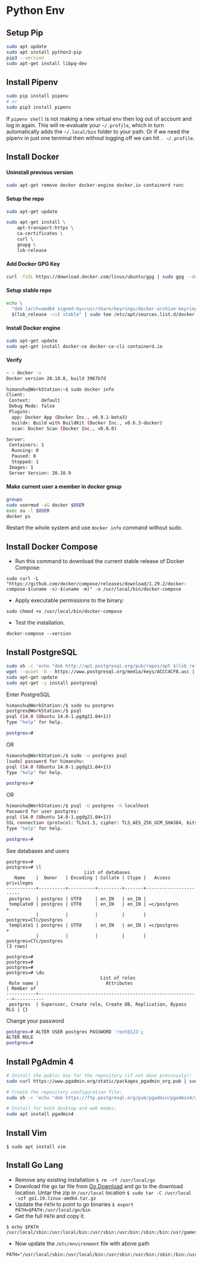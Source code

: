 # Python Env

## Setup Pip

```bash
sudo apt update
sudo apt install python3-pip
pip3 --version
sudo apt-get install libpq-dev
```

## Install Pipenv

```bash
sudo pip install pipenv
# or
sudo pip3 install pipenv
```

If `pipenv shell` is not making a new virtual env then log out of account and log in again. This will re-evaluate your `~/.profile`, which in turn automatically adds the `~/.local/bin` folder to your path. Or if we need the pipenv in just one terminal then without logging off we can hit `. ~/.profile`.

## Install Docker

#### Uninstall previous version

```bash
sudo apt-get remove docker docker-engine docker.io containerd runc
```

#### Setup the repo

```bash
sudo apt-get update

sudo apt-get install \
	apt-transport-https \
	ca-certificates \
	curl \
	gnupg \
	lsb-release
```

#### Add Docker GPG Key

```bash
curl -fsSL https://download.docker.com/linux/ubuntu/gpg | sudo gpg --dearmor -o /usr/share/keyrings/docker-archive-keyring.gpg
```

#### Setup stable repo

```bash
echo \
  "deb [arch=amd64 signed-by=/usr/share/keyrings/docker-archive-keyring.gpg] https://download.docker.com/linux/ubuntu \
  $(lsb_release -cs) stable" | sudo tee /etc/apt/sources.list.d/docker.list > /dev/null
```

#### Install Docker engine

```bash
sudo apt-get update
sudo apt-get install docker-ce docker-ce-cli containerd.io
```

#### Verify

```bash
~ : docker -v
Docker version 20.10.8, build 3967b7d
```

```bash
himanshu@WorkStation:~$ sudo docker info
Client:
 Context:    default
 Debug Mode: false
 Plugins:
  app: Docker App (Docker Inc., v0.9.1-beta3)
  buildx: Build with BuildKit (Docker Inc., v0.6.3-docker)
  scan: Docker Scan (Docker Inc., v0.8.0)

Server:
 Containers: 1
  Running: 0
  Paused: 0
  Stopped: 1
 Images: 1
 Server Version: 20.10.9
```

#### Make current user a member in docker group

```bash
groups
sudo usermod -aG docker $USER
exec su -l $USER
docker ps
```

Restart the whole system and use `docker info` command without sudo.

## Install Docker Compose

- Run this command to download the current stable release of Docker Compose:
```
sudo curl -L "https://github.com/docker/compose/releases/download/1.29.2/docker-compose-$(uname -s)-$(uname -m)" -o /usr/local/bin/docker-compose
```

- Apply executable permissions to the binary:
```
sudo chmod +x /usr/local/bin/docker-compose
```

- Test the installation.
```
docker-compose --version
```


## Install PostgreSQL

```bash
sudo sh -c 'echo "deb http://apt.postgresql.org/pub/repos/apt $(lsb_release -cs)-pgdg main" > /etc/apt/sources.list.d/pgdg.list'
wget --quiet -O - https://www.postgresql.org/media/keys/ACCC4CF8.asc | sudo apt-key add -
sudo apt-get update
sudo apt-get -y install postgresql
```

Enter PostgreSQL

```bash
himanshu@WorkStation:/$ sudo su postgres
postgres@WorkStation:/$ psql
psql (14.0 (Ubuntu 14.0-1.pgdg21.04+1))
Type "help" for help.

postgres=# 
```

OR

```bash
himanshu@WorkStation:/$ sudo -u postgres psql
[sudo] password for himanshu: 
psql (14.0 (Ubuntu 14.0-1.pgdg21.04+1))
Type "help" for help.

postgres=#
```

OR

```bash
himanshu@WorkStation:/$ psql -U postgres -h localhost
Password for user postgres: 
psql (14.0 (Ubuntu 14.0-1.pgdg21.04+1))
SSL connection (protocol: TLSv1.3, cipher: TLS_AES_256_GCM_SHA384, bits: 256, compression: off)
Type "help" for help.

postgres=# 
```

See databases and users

```psql
postgres=# 
postgres=# \l
                             List of databases
   Name    |  Owner   | Encoding | Collate | Ctype |   Access privileges   
-----------+----------+----------+---------+-------+-----------------------
 postgres  | postgres | UTF8     | en_IN   | en_IN | 
 template0 | postgres | UTF8     | en_IN   | en_IN | =c/postgres          +
           |          |          |         |       | postgres=CTc/postgres
 template1 | postgres | UTF8     | en_IN   | en_IN | =c/postgres          +
           |          |          |         |       | postgres=CTc/postgres
(3 rows)

postgres=# 
postgres=# 
postgres=# 
postgres=# \du
                                   List of roles
 Role name |                         Attributes                         | Member of 
-----------+------------------------------------------------------------+-----------
 postgres  | Superuser, Create role, Create DB, Replication, Bypass RLS | {}
```

Change your password

```bash
postgres=# ALTER USER postgres PASSWORD 'root@123';
ALTER ROLE
postgres=#
```

## Install PgAdmin 4

```bash
# Install the public key for the repository (if not done previously):
sudo curl https://www.pgadmin.org/static/packages_pgadmin_org.pub | sudo apt-key add

# Create the repository configuration file:
sudo sh -c 'echo "deb https://ftp.postgresql.org/pub/pgadmin/pgadmin4/apt/$(lsb_release -cs) pgadmin4 main" > /etc/apt/sources.list.d/pgadmin4.list && apt update'

# Install for both desktop and web modes:
sudo apt install pgadmin4
```

## Install Vim

```
$ sudo apt install vim
```

## Install Go Lang

- Remove any existing installation `$ rm -rf /usr/local/go`
- Download the go tar file from [Go Download](https://go.dev/doc/install) and go to the download location. Untar the zip in `/usr/local` location `$ sudo tar -C /usr/local -xzf go1.19.linux-amd64.tar.gz`
- Update the `PATH` to point to go binaries `$ export PATH=$PATH:/usr/local/go/bin`
- Get the full `PATH` and copy it.
```
$ echo $PATH
/usr/local/sbin:/usr/local/bin:/usr/sbin:/usr/bin:/sbin:/bin:/usr/games:/usr/local/games:/snap/bin:/snap/bin:/usr/local/go/bin
```
- Now update the `/etc/environment` file with above path
```
PATH="/usr/local/sbin:/usr/local/bin:/usr/sbin:/usr/bin:/sbin:/bin:/usr/games:/usr/local/games:/snap/bin:/snap/bin:/usr/local/go/bin"
```
